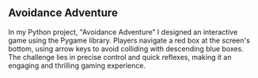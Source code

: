 ## Avoidance Adventure
In my Python project, "Avoidance Adventure" I designed an interactive game using the Pygame library. Players navigate a red box at the screen's bottom, using arrow keys to avoid colliding with descending blue boxes. The challenge lies in precise control and quick reflexes, making it an engaging and thrilling gaming experience.
